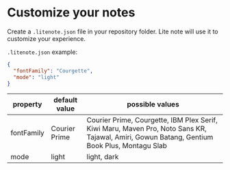 # Customize your notes

Create a `.litenote.json` file in your repository folder. Lite note will use it to customize your experience.

`.litenote.json` example:

```json
{
  "fontFamily": "Courgette",
  "mode": "light"
}
```

| property   | default value | possible values                                                                              |
| ---------- | ------------- | -------------------------------------------------------------------------------------------- |
| fontFamily | Courier Prime | Courier Prime, Courgette, IBM Plex Serif, Kiwi Maru, Maven Pro, Noto Sans KR, Tajawal, Amiri, Gowun Batang, Gentium Book Plus, Montagu Slab |
| mode       | light         | light, dark                                                                                  |
